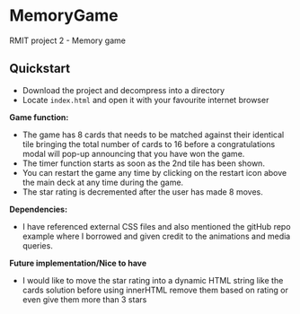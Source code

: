 # MemoryGame
 RMIT project 2 - Memory game

## Quickstart
- Download the project and decompress into a directory
- Locate `index.html` and open it with your favourite internet browser

**Game function:**
 - The game has 8 cards that needs to be matched against their identical tile bringing the total number of cards to 16 before a congratulations modal will pop-up announcing that you have won the game.
 - The timer function starts as soon as the 2nd tile has been shown.
 - You can restart the game any time by clicking on the restart icon above the main deck at any time during the game.
 - The star rating is decremented after the user has made 8 moves.

**Dependencies:**
- I have referenced external CSS files and also mentioned the gitHub repo example where I borrowed and given credit to the animations and media queries.

**Future implementation/Nice to have**
- I would like to move the star rating into a dynamic HTML string like the cards solution before using innerHTML remove them based on rating or even give them more than 3 stars

